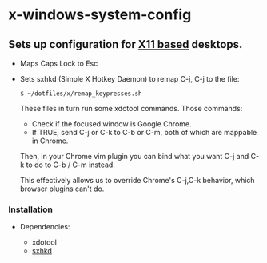 # x-windows-system-config

## Sets up configuration for [X11 based](https://en.wikipedia.org/wiki/X_Window_System) desktops.

- Maps Caps Lock to Esc
- Sets sxhkd (Simple X Hotkey Daemon) to remap C-j, C-j to the file:
  ```
  $ ~/dotfiles/x/remap_keypresses.sh
  ```

  These files in turn run some xdotool commands. Those commands:
    - Check if the focused window is Google Chrome.
    - If TRUE, send C-j or C-k to C-b or C-m, both of which are mappable
      in Chrome. 
     
  Then, in your Chrome vim plugin you can bind what you want C-j and C-k to
  do to C-b / C-m instead.  
   
  This effectively allows us to override Chrome's C-j,C-k behavior, which
  browser plugins can't do.


### Installation

- Dependencies:
  
  - xdotool
  - [sxhkd](https://github.com/baskerville/sxhkd)

